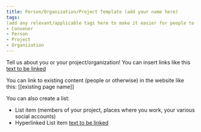 ```yaml
---
title: Person/Organization/Project Template (add your name here)
tags:
(add any relevant/applicable tags here to make it easier for people to find you and your work)
- Convener
- Person
- Project
- Organization
---
```


Tell us about you or your project/organization! You can insert links like this [text to be linked](linkurl.com)

You can link to existing content (people or otherwise) in the website like this: [[existing page name]]

You can also create a list:
* List item (members of your project, places where you work, your various social accounts)
* Hyperlinked List item [text to be linked](linkurl.com) 
